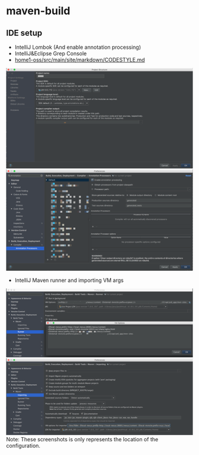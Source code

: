 
# maven-build

## IDE setup

  + IntelliJ         Lombok (And enable annotation processing)
  + IntelliJ&Eclipse Grep Console
  + [home1-oss/src/main/site/markdown/CODESTYLE.md](../home1-oss/CODESTYLE.html)

![](images/intellij_project_sdk.png)
![](images/intellij_enable_annotation_processors.png)


  + IntelliJ Maven runner and importing VM args

![intellij-maven-runner.png](images/intellij_maven_runner.png)
![intellij-maven-importing.png](images/intellij_maven_importing.png)
Note: These screenshots is only represents the location of the configuration.
